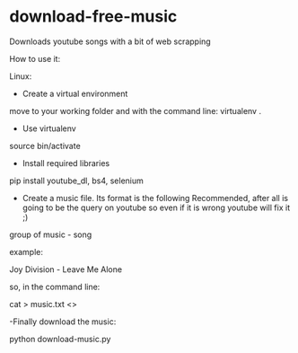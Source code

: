 # download-free-music
Downloads youtube songs with a bit of web scrapping


How to use it:

Linux:

- Create a virtual environment

move to your working folder and with the command line:
virtualenv .

- Use virtualenv

source bin/activate

- Install required libraries

pip install youtube_dl, bs4, selenium

- Create a music file. Its format is the following
Recommended, after all is going to be the query on youtube so
even if it is wrong youtube will fix it ;)

group of music - song

example:

Joy Division - Leave Me Alone

so, in the command line:

cat > music.txt
<<here goes all your songs>>

-Finally download the music:

python download-music.py
